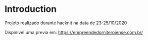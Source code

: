 # Introduction 
Projeto realizado durante hacknit na data de 23-25/10/2020

Dispinivel uma previa em: https://empreendedorniteroiense.com.br/
